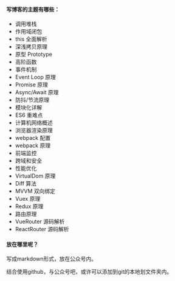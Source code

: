 #### 写博客的主题有哪些：

- 调用堆栈
- 作用域闭包
- this 全面解析
- 深浅拷贝原理
- 原型 Prototype
- 高阶函数
- 事件机制
- Event Loop 原理
- Promise 原理
- Async/Await 原理
- 防抖/节流原理
- 模块化详解
- ES6 重难点
- 计算机网络概述
- 浏览器渲染原理
- webpack 配置
- webpack 原理
- 前端监控
- 跨域和安全
- 性能优化
- VirtualDom 原理
- Diff 算法
- MVVM 双向绑定
- Vuex 原理
- Redux 原理
- 路由原理
- VueRouter 源码解析
- ReactRouter 源码解析

#### 放在哪里呢？

写成markdown形式，放在公众号内。

结合使用github，与公众号吧，或许可以添加到git的本地划文件夹内。
